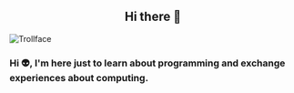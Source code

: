<center><h2>Hi there 👋</h2></center>

![Trollface](https://upload.wikimedia.org/wikipedia/pt/7/73/Trollface.png)

### Hi 👽, I'm here just to learn about programming and exchange experiences about computing.

<!--
- 🔭 I’m currently working on SEEMG. This is not my formation area, but I always deal with IT...
-----
- 🌱 I’m currently learning:
Javascript, Angular and React...

  <img src="https://cdn.jsdelivr.net/gh/devicons/devicon@latest/icons/angular/angular-original.svg" width:"80px" alt="Angular"/>
  <img src="https://cdn.jsdelivr.net/gh/devicons/devicon@latest/icons/javascript/javascript-original.svg" width:"80px" alt="Javascript"/>
  <img src="https://cdn.jsdelivr.net/gh/devicons/devicon@latest/icons/react/react-original.svg" width:"80px" alt="React"/>
  <img src="https://cdn.jsdelivr.net/gh/devicons/devicon@latest/icons/java/java-original.svg" width:"80px" alt="Java"/>
-----
- My courses
| Course | Diploma |
| ------- | -------- |
| Lóogica de Programação Essencial | [](https://www.dio.me/en/certificate/0A932922/share)

- 👯 I’m looking to collaborate on free software projects...
-----
- 🤔 I’m looking for help with my projects too. Good ideas are always welcome...
-----
- 💬 Ask me about anything, but I cannot answer precisely about everything...
-----
- 📫 How to reach me: @juninhsilva14
-----
- ⚡ Fun fact: Somehow I'll always get where I want...
-----
-->
